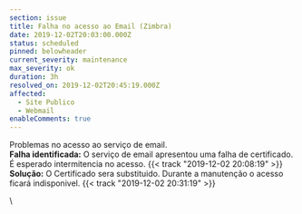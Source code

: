 ```yaml
---
section: issue
title: Falha no acesso ao Email (Zimbra)
date: 2019-12-02T20:03:00.000Z
status: scheduled
pinned: belowheader
current_severity: maintenance
max_severity: ok
duration: 3h
resolved_on: 2019-12-02T20:45:19.000Z
affected:
  - Site Publico
  - Webmail
enableComments: true
---
```

Problemas no acesso ao serviço de email.
\
**Falha identificada:** O serviço de email apresentou uma falha de certificado. É esperado intermitencia no acesso.  {{< track "2019-12-02 20:08:19" >}}
\
**Solução:** O Certificado sera substituido. Durante a manutenção o acesso ficará indisponivel. {{< track "2019-12-02 20:31:19" >}}

\
